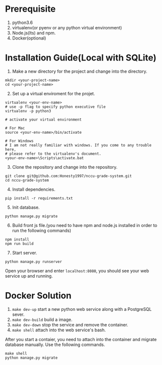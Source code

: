 Prerequisite
=====
1. python3.6
2. virtualenv(or pyenv or any python virtual environment)
3. Node.js(lts) and npm.
4. Docker(optional)

Installation Guide(Local with SQLite)
======
1. Make a new directory for the project and change into the directory.
```
mkdir <your-project-name>
cd <your-project-name>
```
2. Set up a virtual enviroment for the projet.
```
virtualenv <your-env-name>
# use -p flag to specify python executive file
virtualenv -p python3

# activate your virtual environment

# For Mac 
source <your-env-name>/bin/activate

# For Windows 
# I am not really familiar with windows. If you come to any trouble here,
# please refer to the virtualenv's document.
<your-env-name>\Scripts\activate.bat 
```
3. Clone the repository and change into the repository.
```
git clone git@github.com:Honesty1997/nccu-grade-system.git
cd nccu-grade-system
```
4. Install dependencies.
```
pip install -r requirements.txt
```
5. Init database.
```
python manage.py migrate
```
6. Build front js file.(you need to have npm and node.js installed in order to run the following commands)
```
npm install
npm run build
```
7. Start server.
```
python manage.py runserver
```
Open your browser and enter ```localhost:8080```, you should see your web service up and running.

Docker Solution
=====
1. ```make dev-up``` start a new python web service along with a PostgreSQL sever.
2. ```make dev-build``` build a image.
3. ```make dev-down```  stop the service and remove the container.
4. ```make shell``` attach into the web service's bash.

After you start a contaier, you need to attach into the container and migrate database manually. Use the following commands.
```
make shell
python manage.py migrate
```
